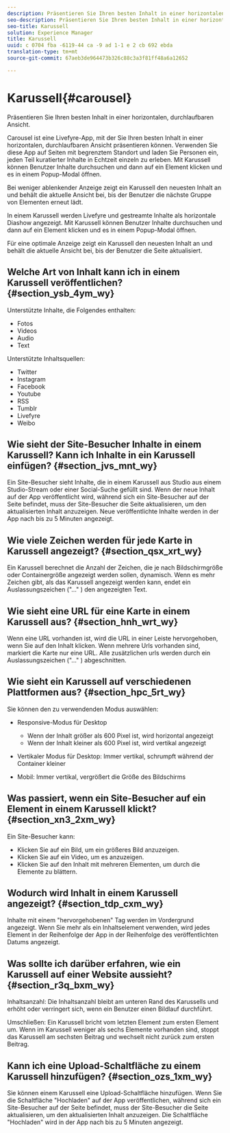 ```yaml
---
description: Präsentieren Sie Ihren besten Inhalt in einer horizontalen, durchlaufbaren Ansicht.
seo-description: Präsentieren Sie Ihren besten Inhalt in einer horizontalen, durchlaufbaren Ansicht.
seo-title: Karussell
solution: Experience Manager
title: Karussell
uuid: c 0704 fba -6119-44 ca -9 ad 1-1 e 2 cb 692 ebda
translation-type: tm+mt
source-git-commit: 67aeb3de964473b326c88c3a3f81ff48a6a12652

---
```



# Karussell{#carousel}

Präsentieren Sie Ihren besten Inhalt in einer horizontalen, durchlaufbaren Ansicht.

Carousel ist eine Livefyre-App, mit der Sie Ihren besten Inhalt in einer horizontalen, durchlaufbaren Ansicht präsentieren können. Verwenden Sie diese App auf Seiten mit begrenztem Standort und laden Sie Personen ein, jeden Teil kuratierter Inhalte in Echtzeit einzeln zu erleben. Mit Karussell können Benutzer Inhalte durchsuchen und dann auf ein Element klicken und es in einem Popup-Modal öffnen.

Bei weniger ablenkender Anzeige zeigt ein Karussell den neuesten Inhalt an und behält die aktuelle Ansicht bei, bis der Benutzer die nächste Gruppe von Elementen erneut lädt.

In einem Karussell werden Livefyre und gestreamte Inhalte als horizontale Diashow angezeigt. Mit Karussell können Benutzer Inhalte durchsuchen und dann auf ein Element klicken und es in einem Popup-Modal öffnen.

Für eine optimale Anzeige zeigt ein Karussell den neuesten Inhalt an und behält die aktuelle Ansicht bei, bis der Benutzer die Seite aktualisiert.

## Welche Art von Inhalt kann ich in einem Karussell veröffentlichen? {#section_ysb_4ym_wy}

Unterstützte Inhalte, die Folgendes enthalten:

* Fotos
* Videos
* Audio
* Text

Unterstützte Inhaltsquellen:

* Twitter
* Instagram
* Facebook
* Youtube
* RSS
* Tumblr
* Livefyre
* Weibo

## Wie sieht der Site-Besucher Inhalte in einem Karussell? Kann ich Inhalte in ein Karussell einfügen? {#section_jvs_mnt_wy}

Ein Site-Besucher sieht Inhalte, die in einem Karussell aus Studio aus einem Studio-Stream oder einer Social-Suche gefüllt sind. Wenn der neue Inhalt auf der App veröffentlicht wird, während sich ein Site-Besucher auf der Seite befindet, muss der Site-Besucher die Seite aktualisieren, um den aktualisierten Inhalt anzuzeigen. Neue veröffentlichte Inhalte werden in der App nach bis zu 5 Minuten angezeigt.

## Wie viele Zeichen werden für jede Karte in Karussell angezeigt? {#section_qsx_xrt_wy}

Ein Karussell berechnet die Anzahl der Zeichen, die je nach Bildschirmgröße oder Containergröße angezeigt werden sollen, dynamisch. Wenn es mehr Zeichen gibt, als das Karussell angezeigt werden kann, endet ein Auslassungszeichen (&quot;…&quot; ) den angezeigten Text.

## Wie sieht eine URL für eine Karte in einem Karussell aus? {#section_hnh_wrt_wy}

Wenn eine URL vorhanden ist, wird die URL in einer Leiste hervorgehoben, wenn Sie auf den Inhalt klicken. Wenn mehrere Urls vorhanden sind, markiert die Karte nur eine URL. Alle zusätzlichen urls werden durch ein Auslassungszeichen (&quot;…&quot; ) abgeschnitten.

## Wie sieht ein Karussell auf verschiedenen Plattformen aus? {#section_hpc_5rt_wy}

Sie können den zu verwendenden Modus auswählen:

* Responsive-Modus für Desktop

   * Wenn der Inhalt größer als 600 Pixel ist, wird horizontal angezeigt
   * Wenn der Inhalt kleiner als 600 Pixel ist, wird vertikal angezeigt

* Vertikaler Modus für Desktop: Immer vertikal, schrumpft während der Container kleiner
* Mobil: Immer vertikal, vergrößert die Größe des Bildschirms

## Was passiert, wenn ein Site-Besucher auf ein Element in einem Karussell klickt? {#section_xn3_2xm_wy}

Ein Site-Besucher kann:

* Klicken Sie auf ein Bild, um ein größeres Bild anzuzeigen.
* Klicken Sie auf ein Video, um es anzuzeigen.
* Klicken Sie auf den Inhalt mit mehreren Elementen, um durch die Elemente zu blättern.

## Wodurch wird Inhalt in einem Karussell angezeigt? {#section_tdp_cxm_wy}

Inhalte mit einem &quot;hervorgehobenen&quot; Tag werden im Vordergrund angezeigt. Wenn Sie mehr als ein Inhaltselement verwenden, wird jedes Element in der Reihenfolge der App in der Reihenfolge des veröffentlichten Datums angezeigt.

## Was sollte ich darüber erfahren, wie ein Karussell auf einer Website aussieht? {#section_r3q_bxm_wy}

Inhaltsanzahl: Die Inhaltsanzahl bleibt am unteren Rand des Karussells und erhöht oder verringert sich, wenn ein Benutzer einen Bildlauf durchführt.

Umschließen: Ein Karussell bricht vom letzten Element zum ersten Element um. Wenn im Karussell weniger als sechs Elemente vorhanden sind, stoppt das Karussell am sechsten Beitrag und wechselt nicht zurück zum ersten Beitrag.

## Kann ich eine Upload-Schaltfläche zu einem Karussell hinzufügen? {#section_ozs_1xm_wy}

Sie können einem Karussell eine Upload-Schaltfläche hinzufügen. Wenn Sie die Schaltfläche &quot;Hochladen&quot; auf der App veröffentlichen, während sich ein Site-Besucher auf der Seite befindet, muss der Site-Besucher die Seite aktualisieren, um den aktualisierten Inhalt anzuzeigen. Die Schaltfläche &quot;Hochladen&quot; wird in der App nach bis zu 5 Minuten angezeigt.
